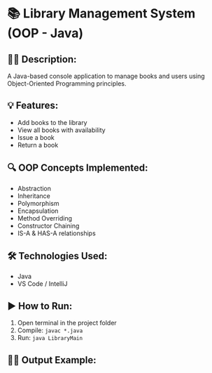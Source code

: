 # 📚 Library Management System (OOP - Java)

## 👨‍💻 Description:
A Java-based console application to manage books and users using Object-Oriented Programming principles.

## 💡 Features:
- Add books to the library
- View all books with availability
- Issue a book
- Return a book

## 🔍 OOP Concepts Implemented:
- Abstraction
- Inheritance
- Polymorphism
- Encapsulation
- Method Overriding
- Constructor Chaining
- IS-A & HAS-A relationships

## 🛠 Technologies Used:
- Java
- VS Code / IntelliJ

## ▶️ How to Run:
1. Open terminal in the project folder
2. Compile: `javac *.java`
3. Run: `java LibraryMain`

## 🧑‍🏫 Output Example:
